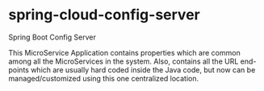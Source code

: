 # spring-cloud-config-server
Spring Boot Config Server


This MicroService Application contains properties which are common among all the MicroServices in the system.
Also, contains all the URL end-points which are usually hard coded inside the Java code, but now can be managed/customized using this one centralized location.

